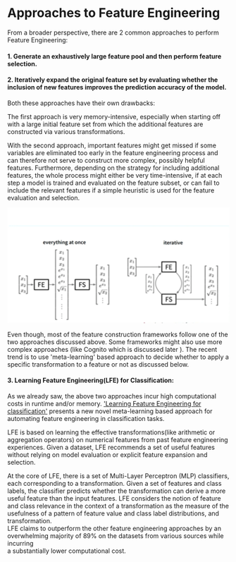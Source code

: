 # Approaches to Feature Engineering

From a broader perspective, there are 2 common approaches to perform Feature Engineering:

#### **1. Generate an exhaustively large feature pool and then perform feature selection.**

#### **2. Iteratively expand the original feature set by evaluating whether the inclusion of new features improves the prediction accuracy of the model.** 

Both these approaches have their own drawbacks: 

The first approach is very memory-intensive, especially when starting off with a large initial feature set from which the additional features are constructed via various transformations. 

With the second approach, important features might get missed if some variables are eliminated too early in the feature engineering process and can therefore not serve to construct more complex, possibly helpful features. Furthermore, depending on the strategy for including additional features, the whole process might either be very time-intensive, if at each step a model is trained and evaluated on the feature subset, or can fail to include the relevant features if a simple heuristic is used for the feature evaluation and selection. 

![Fig 1.3: Approaches to Feature Engineering](../.gitbook/assets/screen-shot-2020-08-15-at-10.45.22-pm.png)

  
Even though, most of the feature construction frameworks follow one of the two approaches discussed above. Some frameworks might also use more complex approaches \(like Cognito which is discussed later \). The recent trend is to use 'meta-learning' based approach to decide whether to apply a specific transformation to a feature or not as discussed below.



#### **3. Learning Feature Engineering\(LFE\) for Classification:**

As we already saw, the above two approaches incur high computational costs in runtime and/or memory. ['Learning Feature Engineering for classification'](https://pdfs.semanticscholar.org/055e/01a02c9c50cf3473126e92e352f17b71fb9b.pdf?_ga=2.7542706.1893297219.1597518077-79882967.1592103436) presents a new novel meta-learning based approach for automating feature engineering in classification tasks.

LFE is based on learning the effective transformations\(like arithmetic or aggregation operators\) on numerical features from past feature engineering experiences. Given a dataset, LFE recommends a set of useful features without relying on model evaluation or explicit feature expansion and selection. 

At the core of LFE, there is a set of Multi-Layer Perceptron \(MLP\) classifiers, each corresponding to a transformation. Given a set of features and class labels, the classifier predicts whether the transformation can derive a more useful feature than the input features. LFE considers the notion of feature and class relevance in the context of a transformation as the measure of the usefulness of a pattern of feature value and class label distributions, and transformation.  
LFE claims to outperform the other feature engineering approaches by an overwhelming majority of 89% on the datasets from various sources while incurring   
a substantially lower computational cost.

